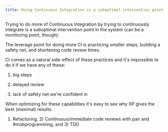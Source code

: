 ```yaml
---
title: Doing Continuous Integration is a suboptimal intervention point in the system
---
```


Trying to do more of Continuous Integration by trying to continuously integrate is a suboptimal intervention point in the system (can be a monitoring point, though).



The leverage point for doing more CI is practicing smaller steps, building a safety net, and shortening code review times.



CI comes as a natural side-effect of these practices and it's impossible to do it if we have any of these:

1) big steps

2) delayed review

3) lack of safety net we're confident in



When optimizing for these capabilities it's easy to see why XP gives the best (maximal) results.



1) Refactoring, 2) Continuous/immediate code reviews with pair and #mobprogramming, and 3) TDD
